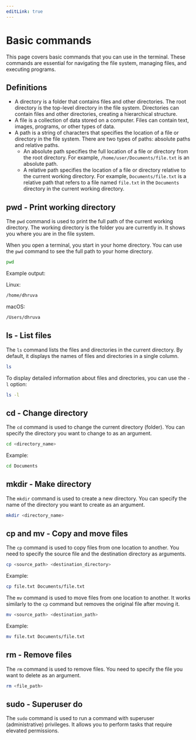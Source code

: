 ```yaml
---
editLink: true
---
```


# Basic commands

This page covers basic commands that you can use in the terminal. These commands are essential for navigating the file system, managing files, and executing programs.

## Definitions
- A directory is a folder that contains files and other directories. The root directory is the top-level directory in the file system. Directories can contain files and other directories, creating a hierarchical structure.
- A file is a collection of data stored on a computer. Files can contain text, images, programs, or other types of data.
- A path is a string of characters that specifies the location of a file or directory in the file system. There are two types of paths: absolute paths and relative paths.
  - An absolute path specifies the full location of a file or directory from the root directory. For example, `/home/user/Documents/file.txt` is an absolute path.
  - A relative path specifies the location of a file or directory relative to the current working directory. For example, `Documents/file.txt` is a relative path that refers to a file named `file.txt` in the `Documents` directory in the current working directory.

## pwd - Print working directory

The `pwd` command is used to print the full path of the current working directory. The working directory is the folder you are currently in. It shows you where you are in the file system.

When you open a terminal, you start in your home directory. You can use the `pwd` command to see the full path to your home directory.

```bash
pwd
```

Example output:

Linux:
```bash
/home/dhruva
```

macOS:
```bash
/Users/dhruva
```

## ls - List files

The `ls` command lists the files and directories in the current directory. By default, it displays the names of files and directories in a single column.

```bash
ls
```

To display detailed information about files and directories, you can use the `-l` option:

```bash
ls -l
```

## cd - Change directory

The `cd` command is used to change the current directory (folder). You can specify the directory you want to change to as an argument.

```bash
cd <directory_name>
```

Example:

```bash
cd Documents
```

## mkdir - Make directory

The `mkdir` command is used to create a new directory. You can specify the name of the directory you want to create as an argument.

```bash
mkdir <directory_name>
```

## cp and mv - Copy and move files

The `cp` command is used to copy files from one location to another. You need to specify the source file and the destination directory as arguments.

```bash
cp <source_path> <destination_directory>
```

Example:

```bash
cp file.txt Documents/file.txt
```

The `mv` command is used to move files from one location to another. It works similarly to the `cp` command but removes the original file after moving it.

```bash
mv <source_path> <destination_path>
```

Example:

```bash
mv file.txt Documents/file.txt
```


## rm - Remove files

The `rm` command is used to remove files. You need to specify the file you want to delete as an argument.

```bash
rm <file_path>
```


## sudo - Superuser do <Badge text="Caution" type="caution"/>

The `sudo` command is used to run a command with superuser (administrative) privileges. It allows you to perform tasks that require elevated permissions.

```bash

